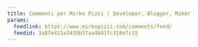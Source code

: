 ```yaml
---
title: Commenti per Mirko Pizii | Developer, Blogger, Maker
params:
  feedlink: https://www.mirkopizii.com/comments/feed/
  feedid: 3a87e415a3439b37aa4681fc310e7c15
---
```

